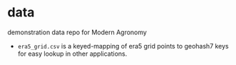 # data
demonstration data repo for Modern Agronomy


- `era5_grid.csv` is a keyed-mapping of era5 grid points to geohash7 keys for easy lookup in other applications.
